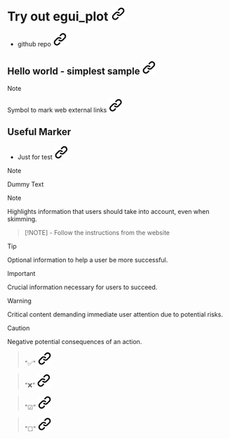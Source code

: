 # Try out egui_plot [![alt text][1]](https://crates.io/crates/egui_plot)

- github repo [![alt text][1]](https://github.com/emilk/egui_plot)

## Hello world - simplest sample [![alt text][1]]()

<!-- keep the format -->
>[!NOTE]
>Symbol to mark web external links [![alt text][1]](./README.md)
<!-- keep the format -->
## Useful Marker
<!-- keep the format -->
- Just for test [![alt text][1]](https://github.com/orgs/community/discussions/16925)
<!-- -->
> [!NOTE]
> Dummy Text
<!-- -->
> [!NOTE]  
> Highlights information that users should take into account, even when skimming.
<!-- keep the format -->
> [!NOTE] - Follow the instructions from the website
<!-- keep the format -->
> [!TIP]
> Optional information to help a user be more successful.
<!-- keep the format -->
> [!IMPORTANT]  
> Crucial information necessary for users to succeed.
<!-- keep the format -->
> [!WARNING]  
> Critical content demanding immediate user attention due to potential risks.
<!-- keep the format -->
> [!CAUTION]
> Negative potential consequences of an action.
<!-- keep the format -->
> "✅" [![alt text][1]](https://www.symbolcopy.com/check-mark-symbol.html)
<!-- keep the format -->
> "❌" [![alt text][1]](https://www.symbolcopy.com/check-mark-symbol.html)
<!-- keep the format -->
> "☑" [![alt text][1]](https://www.symbolcopy.com/check-mark-symbol.html)
<!-- keep the format -->
> "☐" [![alt text][1]](https://www.symbolcopy.com/check-mark-symbol.html)
<!-- keep the format -->
<!-- make folder and download the link sign vai curl -->
<!-- mkdir -p img && curl --create-dirs --output-dir img -O  "https://raw.githubusercontent.com/MathiasStadler/link_symbol_svg/refs/heads/main/link_symbol.svg"-->
<!-- Link sign - Don't Found a better way :-( - You know a better method? - send me a email -->
[1]: ./img/link_symbol.svg
<!-- keep the format -->
